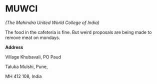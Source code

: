 # MUWCI

*(The Mahindra United World College of India)*

The food in the cafeteria is fine. But weird proposals are being made to remove meat on mondays. 

**Address**

Village Khubavali, PO Paud

Taluka Mulshi, Pune,

MH 412 108, India
